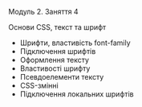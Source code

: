 Модуль 2. Заняття 4

Основи CSS, текст та шрифт

- Шрифти, властивість font-family
- Підключення шрифтів
- Оформлення тексту
- Властивості шрифту
- Псевдоелементи тексту
- CSS-змінні
- Підключення локальних шрифтів

